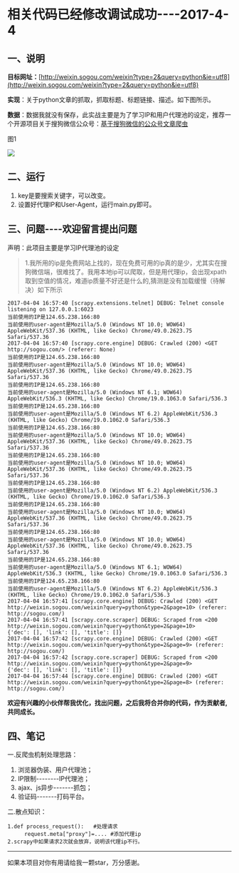 # 相关代码已经修改调试成功----2017-4-4 #
## 一、说明 ##
**目标网址：**[http://weixin.sogou.com/weixin?type=2&query=python&ie=utf8](http://weixin.sogou.com/weixin?type=2&query=python&ie=utf8)

**实现**：关于python文章的抓取，抓取标题、标题链接、描述。如下图所示。

**数据**：数据我就没有保存，此实战主要是为了学习IP和用户代理池的设定，推荐一个开源项目关于搜狗微信公众号：[基于搜狗微信的公众号文章爬虫](https://github.com/pujinxiao/wechat_sogou_crawl)

图1

![](http://images2015.cnblogs.com/blog/1129740/201704/1129740-20170404160803769-1659644711.png)

## 二、运行 ##
1. key是要搜索关键字，可以改变。
2. 设置好代理IP和User-Agent，运行main.py即可。

## 三、问题----欢迎留言提出问题 ##
声明：此项目主要是学习IP代理池的设定
> 1.我所用的ip是免费网站上找的，现在免费可用的ip真的是少，尤其实在搜狗微信端，很难找了。我用本地ip可以爬取，但是用代理ip，会出现xpath取到空值的情况，难道ip质量不好还是什么的,猜测是没有加载缓慢（待解决）如下所示

    2017-04-04 16:57:40 [scrapy.extensions.telnet] DEBUG: Telnet console listening on 127.0.0.1:6023
	当前使用的IP是124.65.238.166:80
	当前使用的user-agent是Mozilla/5.0 (Windows NT 10.0; WOW64) AppleWebKit/537.36 (KHTML, like Gecko) Chrome/49.0.2623.75 Safari/537.36
	2017-04-04 16:57:40 [scrapy.core.engine] DEBUG: Crawled (200) <GET http://sogou.com/> (referer: None)
	当前使用的IP是124.65.238.166:80
	当前使用的user-agent是Mozilla/5.0 (Windows NT 10.0; WOW64) AppleWebKit/537.36 (KHTML, like Gecko) Chrome/49.0.2623.75 Safari/537.36
	当前使用的IP是124.65.238.166:80
	当前使用的user-agent是Mozilla/5.0 (Windows NT 6.1; WOW64) AppleWebKit/536.3 (KHTML, like Gecko) Chrome/19.0.1063.0 Safari/536.3
	当前使用的IP是124.65.238.166:80
	当前使用的user-agent是Mozilla/5.0 (Windows NT 6.2) AppleWebKit/536.3 (KHTML, like Gecko) Chrome/19.0.1062.0 Safari/536.3
	当前使用的IP是124.65.238.166:80
	当前使用的user-agent是Mozilla/5.0 (Windows NT 10.0; WOW64) AppleWebKit/537.36 (KHTML, like Gecko) Chrome/49.0.2623.75 Safari/537.36
	当前使用的IP是124.65.238.166:80
	当前使用的user-agent是Mozilla/5.0 (Windows NT 10.0; WOW64) AppleWebKit/537.36 (KHTML, like Gecko) Chrome/49.0.2623.75 Safari/537.36
	当前使用的IP是124.65.238.166:80
	当前使用的user-agent是Mozilla/5.0 (Windows NT 6.2) AppleWebKit/536.3 (KHTML, like Gecko) Chrome/19.0.1062.0 Safari/536.3
	当前使用的IP是124.65.238.166:80
	当前使用的user-agent是Mozilla/5.0 (Windows NT 10.0; WOW64) AppleWebKit/537.36 (KHTML, like Gecko) Chrome/49.0.2623.75 Safari/537.36
	当前使用的IP是124.65.238.166:80
	当前使用的user-agent是Mozilla/5.0 (Windows NT 10.0; WOW64) AppleWebKit/537.36 (KHTML, like Gecko) Chrome/49.0.2623.75 Safari/537.36
	当前使用的IP是124.65.238.166:80
	当前使用的user-agent是Mozilla/5.0 (Windows NT 6.1; WOW64) AppleWebKit/536.3 (KHTML, like Gecko) Chrome/19.0.1063.0 Safari/536.3
	当前使用的IP是124.65.238.166:80
	当前使用的user-agent是Mozilla/5.0 (Windows NT 6.2) AppleWebKit/536.3 (KHTML, like Gecko) Chrome/19.0.1062.0 Safari/536.3
	2017-04-04 16:57:41 [scrapy.core.engine] DEBUG: Crawled (200) <GET http://weixin.sogou.com/weixin?query=python&type=2&page=10> (referer: http://sogou.com/)
	2017-04-04 16:57:41 [scrapy.core.scraper] DEBUG: Scraped from <200 http://weixin.sogou.com/weixin?query=python&type=2&page=10>
	{'dec': [], 'link': [], 'title': []}
	2017-04-04 16:57:42 [scrapy.core.engine] DEBUG: Crawled (200) <GET http://weixin.sogou.com/weixin?query=python&type=2&page=9> (referer: http://sogou.com/)
	2017-04-04 16:57:42 [scrapy.core.scraper] DEBUG: Scraped from <200 http://weixin.sogou.com/weixin?query=python&type=2&page=9>
	{'dec': [], 'link': [], 'title': []}
	2017-04-04 16:57:44 [scrapy.core.engine] DEBUG: Crawled (200) <GET http://weixin.sogou.com/weixin?query=python&type=2&page=8> (referer: http://sogou.com/)
**欢迎有兴趣的小伙伴帮我优化，找出问题，之后我将合并你的代码，作为贡献者,共同成长。**
## 四、笔记 ##
一.反爬虫机制处理思路：

1. 浏览器伪装、用户代理池；
1. IP限制--------IP代理池；
1. ajax、js异步-------抓包；
1. 验证码-------打码平台。

二.散点知识：

    1.def process_request():   #处理请求
    　　  request.meta["proxy"]=.... #添加代理ip
    2.scrapy中如果请求2次就会放弃，说明该代理ip不行。

----------
如果本项目对你有用请给我一颗star，万分感谢。 